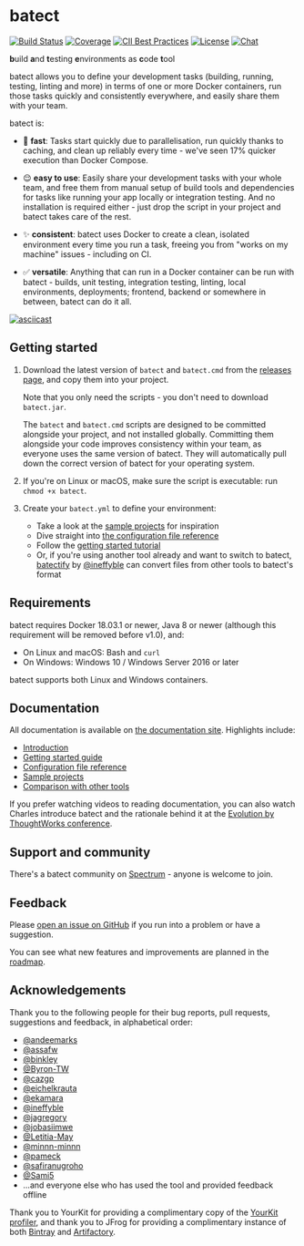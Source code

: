 # batect
[![Build Status](https://img.shields.io/travis/batect/batect/master.svg)](https://travis-ci.com/batect/batect)
[![Coverage](https://img.shields.io/codecov/c/github/batect/batect.svg)](https://codecov.io/gh/batect/batect)
[![CII Best Practices](https://bestpractices.coreinfrastructure.org/projects/2698/badge)](https://bestpractices.coreinfrastructure.org/projects/2698)
[![License](https://img.shields.io/github/license/batect/batect.svg)](https://opensource.org/licenses/Apache-2.0)
[![Chat](https://img.shields.io/badge/chat-on%20spectrum-brightgreen.svg)](https://spectrum.chat/batect)

**b**uild **a**nd **t**esting **e**nvironments as **c**ode **t**ool

batect allows you to define your development tasks (building, running, testing, linting and more) in terms of one or more
Docker containers, run those tasks quickly and consistently everywhere, and easily share them with your team.

batect is:

* :rocket: **fast**: Tasks start quickly due to parallelisation, run quickly thanks to caching, and clean up reliably every time - we've
  seen 17% quicker execution than Docker Compose.

* :relieved: **easy to use**: Easily share your development tasks with your whole team, and free them from manual setup of build tools and dependencies
  for tasks like running your app locally or integration testing. And no installation is required either - just drop the script in your
  project and batect takes care of the rest.

* :sparkles: **consistent**: batect uses Docker to create a clean, isolated environment every time you run a task, freeing you from "works on my machine"
  issues - including on CI.

* :white_check_mark: **versatile**: Anything that can run in a Docker container can be run with batect - builds, unit testing, integration testing, linting,
  local environments, deployments; frontend, backend or somewhere in between, batect can do it all.

[![asciicast](https://asciinema.org/a/714gRQsQW1VDHQMuWzwRuAdU4.svg)](https://asciinema.org/a/714gRQsQW1VDHQMuWzwRuAdU4)

## Getting started

1. Download the latest version of `batect` and `batect.cmd` from the [releases page](https://github.com/batect/batect/releases),
   and copy them into your project.

    Note that you only need the scripts - you don't need to download `batect.jar`.

    The `batect` and `batect.cmd` scripts are designed to be committed alongside your project, and not installed globally. Committing
    them alongside your code improves consistency within your team, as everyone uses the same version of batect. They will
    automatically pull down the correct version of batect for your operating system.

2. If you're on Linux or macOS, make sure the script is executable: run `chmod +x batect`.

3. Create your `batect.yml` to define your environment:
    * Take a look at the [sample projects](https://batect.dev/SampleProjects.html) for inspiration
    * Dive straight into [the configuration file reference](https://batect.dev/config/Overview.html)
    * Follow the [getting started tutorial](https://batect.dev/GettingStarted.html)
    * Or, if you're using another tool already and want to switch to batect,
      [batectify](https://batectify.enchanting.dev/) by [@ineffyble](https://github.com/ineffyble) can convert files from
      other tools to batect's format

## Requirements

batect requires Docker 18.03.1 or newer, Java 8 or newer (although this requirement will be removed before v1.0), and:

* On Linux and macOS: Bash and `curl`
* On Windows: Windows 10 / Windows Server 2016 or later

batect supports both Linux and Windows containers.

## Documentation

All documentation is available on [the documentation site](https://batect.dev). Highlights include:

* [Introduction](https://batect.dev)
* [Getting started guide](https://batect.dev/GettingStarted.html)
* [Configuration file reference](https://batect.dev/config/Overview.html)
* [Sample projects](https://batect.dev/SampleProjects.html)
* [Comparison with other tools](https://batect.dev/Comparison.html)

If you prefer watching videos to reading documentation, you can also watch Charles introduce batect and the rationale behind it
at the [Evolution by ThoughtWorks conference](https://www.thoughtworks.com/evolution-by-thoughtworks/content#Presentations).

## Support and community

There's a batect community on [Spectrum](https://spectrum.chat/batect/) - anyone is welcome to join.

## Feedback

Please [open an issue on GitHub](https://github.com/batect/batect/issues/new) if you run into a problem or have a suggestion.

You can see what new features and improvements are planned in the [roadmap](ROADMAP.md).

## Acknowledgements

Thank you to the following people for their bug reports, pull requests, suggestions and feedback, in alphabetical order:

* [@andeemarks](https://github.com/andeemarks)
* [@assafw](https://github.com/assafw)
* [@binkley](https://github.com/binkley)
* [@Byron-TW](https://github.com/Byron-TW)
* [@cazgp](https://github.com/cazgp)
* [@eichelkrauta](https://github.com/eichelkrauta)
* [@ekamara](https://github.com/ekamara)
* [@ineffyble](https://github.com/ineffyble)
* [@jagregory](https://github.com/jagregory)
* [@jobasiimwe](https://github.com/jobasiimwe)
* [@Letitia-May](https://github.com/Letitia-May)
* [@minnn-minnn](https://github.com/minnn-minnn)
* [@pameck](https://github.com/pameck)
* [@safiranugroho](https://github.com/safiranugroho)
* [@Sami5](https://github.com/Sami5)
* ...and everyone else who has used the tool and provided feedback offline

Thank you to YourKit for providing a complimentary copy of the [YourKit profiler](https://www.yourkit.com/java/profiler), and
thank you to JFrog for providing a complimentary instance of both [Bintray](https://bintray.com/batect/batect/batect) and
[Artifactory](https://jfrog.com/artifactory/).
